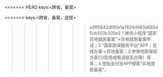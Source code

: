 <<<<<<< HEAD
keys:<跨省，备案>

=======
keys:<跨省，备案，途径>

>>>>>>> a3ff6842df95e1a7824d983d685d5cb503b305e2
1.微信小程序“国家异地就医备案”→异地就医备案申请；2.“国家医保服务平台”APP：在线办事→异地备案；3.参保地医保经办窗口(现场或电话联系办理）等等；4.登陆支付宝APP搜索“异地就医备案”。